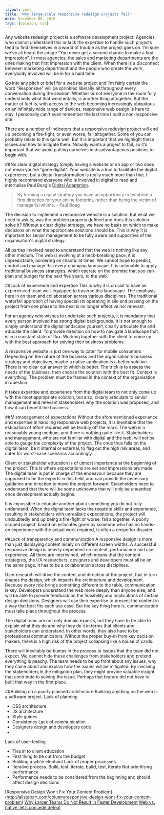```yaml
---
layout: post
title: "Why large-scale responsive redesign projects fail"
date: December 08, 2015
tags: [opinion, css]
---
```

Any website redesign project is a software development project. Agencies who cannot understand this or lack the expertise to handle such projects tend to find themselves in a world of trouble as the project goes on. I'm sure we've all heard the adage "You never get a second chance to make a first impression". In most agencies, the sales and marketing departments are the ones making that first impression with the client. When there is a disconnect between marketing department and the people who create the work, everybody involved will be in for a hard time. 

Go into any pitch or brief for a website project and I'm fairly certain the word "Responsive" will be sprinkled liberally all throughout every conversation during the session. Whether or not everyone in the room fully understands what that word entails, is another thing altogether. But the matter of fact is, with access to the web becoming increasingly ubiquitous on an infinitely wide range of devices, responsive web design is here to stay. I personally can't even remember the last time I built a non-responsive site. 

There are a number of indicators that a responsive redesign project will end up becoming a fire-fight, or even worse, fail altogether. Some of you can probably relate to this quite well. But it is important that we highlight these issues and how to mitigate them. Nobody wants a project to fail, so it's important that we avoid putting ourselves in disadvantageous positions to begin with.

##No clear digital strategy
Simply having a website or an app or two does not mean you've "gone digital". Your website is a tool to facilitate the digital experience, but a digital transformation is really much more than that. I highly recommend everyone who is involved in digital to read and internalise Paul Boag's [Digital Adaptation](http://www.digital-adaptation.com/).

> By forming a digital strategy you have an opportunity to establish a firm direction for your online footprint, rather than being the victim of managerial whims. - Paul Boag

The decision to implement a responsive website is a solution. But what we need to ask is, was the problem properly defined and does this solution solve it? Without a clear digital strategy, we have no basis on which to make decisions on what the appropriate solutions should be. This is why it is important for senior management to be fully aware and supportive of the organisation's digital strategy. 

All parties involved need to understand that the web is nothing like any other medium. The web is evolving at a neck-breaking pace, it is unpredictable, bordering on chaotic at times. We cannot hope to predict, control and manage this every-changing landscape. It is untenable to apply traditional business strategies, which operate on the premise that you can plan and budget for the next five years, to the web.
 
##Lack of experience and expertise
This is why it is crucial to have an experienced team well-equipped to traverse this landscape. The emphasis here in on team and collaboration across various disciplines. The traditional waterfall approach of having specialists operating in silo and passing on the project from one phase to the next is no longer effective nor relevant.

For an agency who wishes to undertake such projects, it is mandatory that every person involved has strong digital backgrounds. It is not enough to simply understand the digital landscape yourself, clearly articulate the and educate the client. To provide direction on how to navigate a landscape that is in a constant state of flux. Working together with the client to come up with the best approach for solving their business problems.

A responsive website is just one way to cater for mobile consumers. Depending on the nature of the business and the organisation's business strategy and objectives, maybe a native application is a better solution. There is no clear cut answer to which is better. The trick is to assess the needs of the business, then choose the solution with the best fit. Context is everything. The problem must be framed in the context of the organisation in question. 

It takes expertise and experience from the digital team to not only come up with the most appropriate solution, but also, clearly articulate to senior management and relevant stakeholders why the solution was proposed, and how it can benefit the business.

##Mismanagement of expectations
Without the aforementioned experience and expertise in handling responsive web projects, it is inevitable that the estimation of effort required will be terribly off the mark. The web is a reasonably young medium, and there is nothing quite like it. Stakeholders and management, who are not familiar with digital and the web, will not be able to gauge the complexity of the project. The onus thus falls on the digital team, be it internal or external, to flag out the high risk areas, and cater for worst-case scenarios accordingly. 

Client or stakeholder education is of utmost importance at the beginning of the project. This is where expectations are set and impressions are made. The digital team is put in charge of the endeavour because they are supposed to be the experts in this field, and can provide the necessary guidance and direction to move the project forward. Stakeholders need to understand that there will be some unknowns that will only be unearthed once development actually begins.

It is impossible to educate another about something you do not fully understand. When the digital team lacks the requisite skills and experience, resulting in stakeholders with unrealistic expectations, the project will undoubtedly end up being a fire-fight or worse, fail altogether. A poorly scoped project, based on estimates given by someone who has no hands-on experience with the actual work required, is often a recipe for disaster.

##Lack of transparency and communication
A responsive design is more than just displaying content nicely on different screen widths. A successful responsive design is heavily dependent on content, performance and user experience. All three are intertwined, which means that the content strategists, the UX researchers, designers and developers must all be on the same page. It has to be a collaboration across disciplines.

User research will drive the content and direction of the project, that in turn shapes the design, which impacts the architecture and development. Because every role brings something different to the table, communication is key. Developers understand the web more deeply than anyone else, and will be able to provide feedback on the feasibility and implications of certain design decisions. Designers will use their expertise to present the content in a way that best fits each use case. But the key thing here is, communication must take place throughout the process.

The digital team are not only domain experts, but they have to be able to explain what they do and why they do it in terms that clients and stakeholders can understand. In other words, they also have to be professional communicators. Without the proper buy-in from key decision makers, there is a high risk of the project collapsing like a house of cards.

There will inevitably be bumps in the process or issues that the team did not expect. We cannot hide these challenges from stakeholders and pretend everything is peachy. The team needs to be up front about any issues, why they came about and explain how the issues will be mitigated. By involving the stakeholders in the mitigation plan, they might provide valuable insight that contribute to solving the issue. Perhaps that feature did not have to built that way in the first place.

##Building on a poorly planned architecture
Building anything on the web is a software project. 
Lack of planning
 - CSS architecture
 - JS architecture
 - Style guides
 - Consistency
Lack of communication
 - Designers design and developers code
 - 

Lack of user-testing
 - Ties in to client education
 - First thing to be cut from the budget
 - Building a white elephant
Lack of proper processes
 - Iterative process. Build, test, iterate, build, test, iterate
Not prioritising performance
 - Performance needs to be considered from the beginning and should affect design decisions

[Responsive Design Won’t Fix Your Content Problem]  (http://alistapart.com/column/responsive-design-wont-fix-your-content-problem)
[Why Larger Teams Do Not Result in Faster Development](http://www.sitepoint.com/larger-teams-do-not-develop-faster/)
[Web vs. native: let’s concede defeat](http://www.quirksmode.org/blog/archives/2015/05/web_vs_native_l.html)
